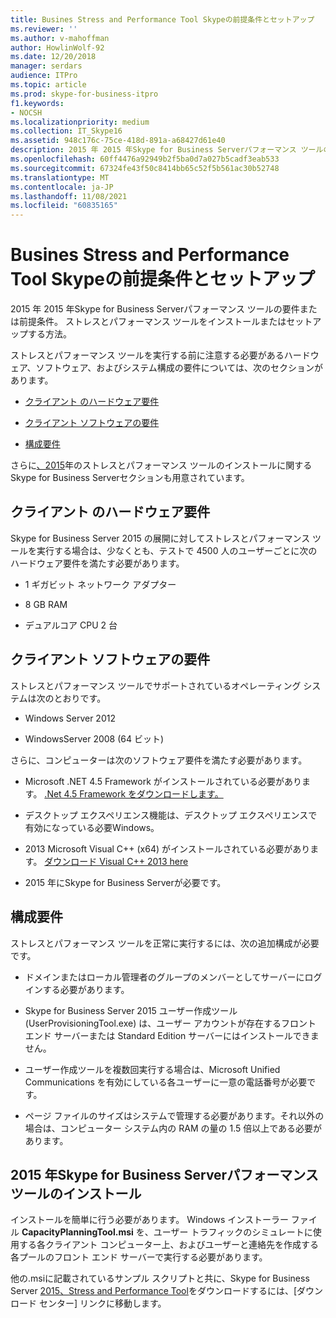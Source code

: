 ```yaml
---
title: Busines Stress and Performance Tool Skypeの前提条件とセットアップ
ms.reviewer: ''
ms.author: v-mahoffman
author: HowlinWolf-92
ms.date: 12/20/2018
manager: serdars
audience: ITPro
ms.topic: article
ms.prod: skype-for-business-itpro
f1.keywords:
- NOCSH
ms.localizationpriority: medium
ms.collection: IT_Skype16
ms.assetid: 948c176c-75ce-418d-891a-a68427d61e40
description: 2015 年 2015 年Skype for Business Serverパフォーマンス ツールの要件または前提条件。 ストレスとパフォーマンス ツールをインストールまたはセットアップする方法。
ms.openlocfilehash: 60ff4476a92949b2f5ba0d7a027b5cadf3eab533
ms.sourcegitcommit: 67324fe43f50c8414bb65c52f5b561ac30b52748
ms.translationtype: MT
ms.contentlocale: ja-JP
ms.lasthandoff: 11/08/2021
ms.locfileid: "60835165"
---
```

# <a name="prerequisites-and-setup-for-the-skype-for-busines-stress-and-performance-tool"></a>Busines Stress and Performance Tool Skypeの前提条件とセットアップ
 
2015 年 2015 年Skype for Business Serverパフォーマンス ツールの要件または前提条件。 ストレスとパフォーマンス ツールをインストールまたはセットアップする方法。
  
ストレスとパフォーマンス ツールを実行する前に注意する必要があるハードウェア、ソフトウェア、およびシステム構成の要件については、次のセクションがあります。
  
- [クライアント のハードウェア要件](prerequisites-and-setup.md#ClientHardwareReqs)
    
- [クライアント ソフトウェアの要件](prerequisites-and-setup.md#ClientSoftwareReqs)
    
- [構成要件](prerequisites-and-setup.md#ConfigReqs)
    
さらに[、2015](prerequisites-and-setup.md#Installing)年のストレスとパフォーマンス ツールのインストールに関するSkype for Business Serverセクションも用意されています。
  
## <a name="client-hardware-requirements"></a>クライアント のハードウェア要件
<a name="ClientHardwareReqs"> </a>

Skype for Business Server 2015 の展開に対してストレスとパフォーマンス ツールを実行する場合は、少なくとも、テストで 4500 人のユーザーごとに次のハードウェア要件を満たす必要があります。
  
- 1 ギガビット ネットワーク アダプター
    
- 8 GB RAM
    
- デュアルコア CPU 2 台
    
## <a name="client-software-requirements"></a>クライアント ソフトウェアの要件
<a name="ClientSoftwareReqs"> </a>

ストレスとパフォーマンス ツールでサポートされているオペレーティング システムは次のとおりです。
  
- Windows Server 2012
    
- WindowsServer 2008 (64 ビット)
    
さらに、コンピューターは次のソフトウェア要件を満たす必要があります。
  
- Microsoft .NET 4.5 Framework がインストールされている必要があります。 [.Net 4.5 Framework をダウンロードします。](https://www.microsoft.com/download/details.aspx?id=30653)
    
- デスクトップ エクスペリエンス機能は、デスクトップ エクスペリエンスで有効になっている必要Windows。
    
- 2013 Microsoft Visual C++ (x64) がインストールされている必要があります。 [ダウンロード Visual C++ 2013 here](https://www.microsoft.com/download/details.aspx?id=40784)
    
- 2015 年にSkype for Business Serverが必要です。
    
## <a name="configuration-requirements"></a>構成要件
<a name="ConfigReqs"> </a>

ストレスとパフォーマンス ツールを正常に実行するには、次の追加構成が必要です。
  
- ドメインまたはローカル管理者のグループのメンバーとしてサーバーにログインする必要があります。
    
- Skype for Business Server 2015 ユーザー作成ツール (UserProvisioningTool.exe) は、ユーザー アカウントが存在するフロント エンド サーバーまたは Standard Edition サーバーにはインストールできません。
    
- ユーザー作成ツールを複数回実行する場合は、Microsoft Unified Communications を有効にしている各ユーザーに一意の電話番号が必要です。
    
- ページ ファイルのサイズはシステムで管理する必要があります。それ以外の場合は、コンピューター システム内の RAM の量の 1.5 倍以上である必要があります。
    
## <a name="installing-the-skype-for-business-server-2015-stress-and-performance-tool"></a>2015 年Skype for Business Serverパフォーマンス ツールのインストール
<a name="Installing"> </a>

インストールを簡単に行う必要があります。 Windows インストーラー ファイル **CapacityPlanningTool.msi** を、ユーザー トラフィックのシミュレートに使用する各クライアント コンピューター上、およびユーザーと連絡先を作成する各プールのフロント エンド サーバーで実行する必要があります。
  
他の.msiに記載されているサンプル スクリプトと共に、Skype for Business Server [2015、Stress and Performance Tool](https://www.microsoft.com/download/details.aspx?id=50367)をダウンロードするには、[ダウンロード センター] リンクに移動します。
  

